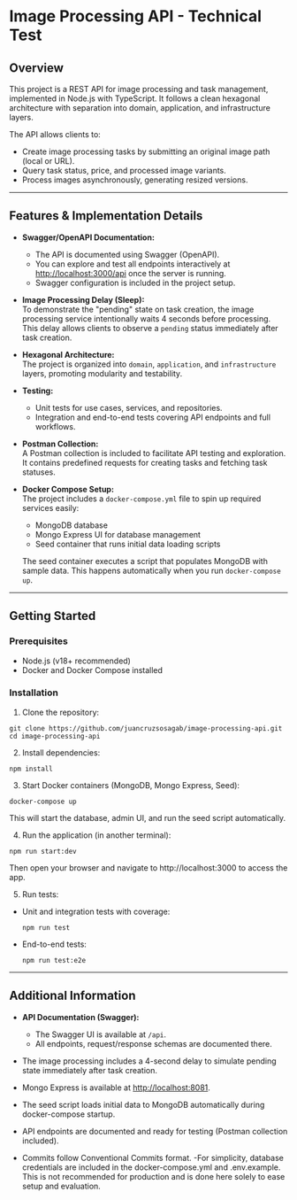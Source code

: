 # Image Processing API - Technical Test

## Overview

This project is a REST API for image processing and task management, implemented in Node.js with TypeScript. It follows a clean hexagonal architecture with separation into domain, application, and infrastructure layers.

The API allows clients to:
- Create image processing tasks by submitting an original image path (local or URL).
- Query task status, price, and processed image variants.
- Process images asynchronously, generating resized versions.

---


## Features & Implementation Details

- **Swagger/OpenAPI Documentation:**
  - The API is documented using Swagger (OpenAPI).
  - You can explore and test all endpoints interactively at [http://localhost:3000/api](http://localhost:3000/api) once the server is running.
  - Swagger configuration is included in the project setup.

- **Image Processing Delay (Sleep):**  
  To demonstrate the "pending" state on task creation, the image processing service intentionally waits 4 seconds before processing. This delay allows clients to observe a `pending` status immediately after task creation.

- **Hexagonal Architecture:**  
  The project is organized into `domain`, `application`, and `infrastructure` layers, promoting modularity and testability.

- **Testing:**  
  - Unit tests for use cases, services, and repositories.  
  - Integration and end-to-end tests covering API endpoints and full workflows.

- **Postman Collection:**  
  A Postman collection is included to facilitate API testing and exploration. It contains predefined requests for creating tasks and fetching task statuses.

- **Docker Compose Setup:**  
  The project includes a `docker-compose.yml` file to spin up required services easily:  
  - MongoDB database  
  - Mongo Express UI for database management  
  - Seed container that runs initial data loading scripts  

  The seed container executes a script that populates MongoDB with sample data. This happens automatically when you run `docker-compose up`.

---

## Getting Started

### Prerequisites

- Node.js (v18+ recommended)  
- Docker and Docker Compose installed  

### Installation

1. Clone the repository:
```
git clone https://github.com/juancruzsosagab/image-processing-api.git
cd image-processing-api
```

2. Install dependencies:
```
npm install
```

3. Start Docker containers (MongoDB, Mongo Express, Seed):
```
docker-compose up
```

This will start the database, admin UI, and run the seed script automatically.

4. Run the application (in another terminal):
```
npm run start:dev
```

Then open your browser and navigate to http://localhost:3000 to access the app.

5. Run tests:
- Unit and integration tests with coverage:
  ```
  npm run test
  ```
- End-to-end tests:
  ```
  npm run test:e2e
  ```

---


## Additional Information

- **API Documentation (Swagger):**
  - The Swagger UI is available at `/api`.
  - All endpoints, request/response schemas are documented there.

- The image processing includes a 4-second delay to simulate pending state immediately after task creation.
- Mongo Express is available at [http://localhost:8081](http://localhost:8081).
- The seed script loads initial data to MongoDB automatically during docker-compose startup.
- API endpoints are documented and ready for testing (Postman collection included).
- Commits follow Conventional Commits format.
-For simplicity, database credentials are included in the docker-compose.yml and .env.example. This is not recommended for production and is done here solely to ease setup and evaluation.
